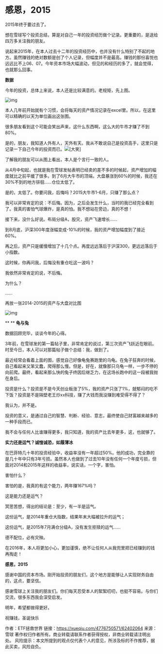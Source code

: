 # 感恩，2015



2015年终于要过去了。

想在雪球写个投资总结，算是对自己一年的投资经历做个记录。更重要的，是送给四万多关注我的朋友。

说起来2015年，在本人过去十二年的投资经历中，也并没有什么特别了不起的地方。虽然赚钱的绝对数额是创了个人记录，但幅度并不是最高。赚钱的那份喜悦也远远比不上06、07。今年资本市场大幅波动，但见的和经历的多了，就会觉得，也就那么回事。

**数据**

今年的投资，总体上来说，本人还是比较满意的。老规矩，先上图。

![img](https://xqimg.imedao.com/151d2acdfe726cf3fe68242a.png!800.jpg)

本人几年前开始就有个习惯，会将每天的资产情况记录在excel里。所以，在这里可以精确的以天为单位画出这张图。

很多朋友看到这个可能会笑出声来，这什么东西啊，这么大的牛市才赚了不到80%。

是的，朋友，我知道人外有人，天外有天。我从不敢说自己是投资高手，这里只是记录一下自己今年的投资而已。![[大笑]](https://assets.imedao.com/ugc/images/face_regular/emoji_02_laughing.png)

了解我的朋友可以从图上看出，本人是个言行一致的人。

从4月中旬起，也就是我在雪球发帖表明已经卖的差不多的时候起，资产增加的幅度就比之前平缓了很多。到了6月大牛市的顶端，大盘暴涨到60%的时候，我还在30%不到的地方徘徊……仓位太低了。

是的，太低了。你要问我，后悔吗？2015大牛市1-6月，只赚了那么点？

我可以非常肯定的说：不后悔。因为，之后会发生什么，当时的我已经完全看到了。我真的害怕气球爆炸，是真的怕。我不想站在旁边，真的不想！

接下来，没什么好说。布局分级A，股灾，资产飞速增长……

到8月底，沪深300年度涨幅变成-10%的时候，我的资产增加幅度到了接近60%。

再之后，资产只是缓慢增加了十几个点。再度远远落后于沪深300，更远远落后于小指数。

这时候，你再问我，后悔没有重仓吃这一波吗？

我依然非常肯定的说，不后悔。

为什么？

……


再放一张2014-2015的资产与大盘对比图

![img](https://xqimg.imedao.com/151d2ba442626fa3fe39caa2.png!800.jpg)

**
**
**龟与兔**

数据回顾完毕，谈谈今年的心得。

3年前，在雪球发的第一篇帖子里，非常肯定的说过，第三次资产飞跃近在眼前。时至今日，本人可以对那篇帖子做个总结：我，做到了。

最近经常会看着上面的图，感觉自己好像龟兔赛跑里的乌龟。在兔子狂奔的时候，自己看起来又笨又蠢，爬得那么慢。但是，好在，就像那只乌龟一样，一步不停的向前爬。最终，看起来那么快的兔子终因后继乏力，在这场长跑中的这一段被我抛在身后。

投资是什么？投资是不是今天创业板涨了5%，我的资产只涨了1%，就郁闷的吃不下饭？投资是不是隔壁老王炒xx科技，赚了大钱而我没赚到难受得不得了？

我认为，并不是。

投资的意义，是通过自己的智慧、判断、经验、意志，最终使自己财富越来越多的一种手段而已。

我不会与任何人比谁赚得更多，我只知道，我的资产比去年更多，这，也就够了。


**实力还是运气？诚惶诚恐，如履薄冰**

在巴菲特几十年的投资经验中，收益率没有一年超过50%。他的成功，完全靠的是几十年中只有3年亏损。虽然本人也做到了过去10年没有任何一个年度亏损，但面对2014和2015年这样的收益率，说实话，一个字，害怕。

害怕什么？

害怕的是，我真的有这个能力，两年赚167%吗？

这是能力还是运气？

冥思苦想，得出的结论是：至少，有一半是运气。

这份运气，是2014年重仓大指数，结果年末大幅被拉升的运气；

这份运气，是2015年7月满仓分级A，没有发生拒赎的运气……

德不配位，必有灾殃。

在2016年，本人将更加小心，更加谨慎，绝不让任何人从我兜里把已经赚到的钱再掏走！

**感恩，2015**

感谢中国的资本市场。刚开始投资的朋友们，这个地方是能够让人实现财务自由的，这点，要坚信。

感谢雪球上关注我的朋友们。你们每天忍受本人的絮絮叨叨，也挺不容易。与你们交流，很多东西我会深受启发。

明年，希望都做得更好。

祝赚钱，圣诞快乐





作者：ETF拯救世界
链接：https://xueqiu.com/4776750571/62402064
来源：雪球
著作权归作者所有。商业转载请联系作者获得授权，非商业转载请注明出处。
风险提示：本文所提到的观点仅代表个人的意见，所涉及标的不作推荐，据此买卖，风险自负。